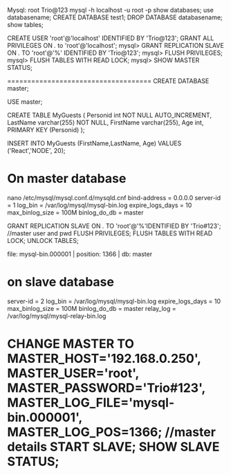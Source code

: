 Mysql:
root
Trio@123
mysql -h localhost -u root -p
show databases;
use databasename;
CREATE DATABASE test1;
DROP DATABASE databasename;
show tables;

CREATE USER 'root'@'localhost' IDENTIFIED BY 'Trio@123';
GRANT ALL PRIVILEGES ON  *.* to 'root'@'localhost';
mysql> GRANT REPLICATION SLAVE ON *.* TO 'root'@'%' IDENTIFIED BY 'Trio@123';
mysql> FLUSH PRIVILEGES;
mysql> FLUSH TABLES WITH READ LOCK;
mysql> SHOW MASTER STATUS;

====================================
CREATE DATABASE master;

USE master;

CREATE TABLE MyGuests (
    Personid int NOT NULL AUTO_INCREMENT,
    LastName varchar(255) NOT NULL,
    FirstName varchar(255),
    Age int,
    PRIMARY KEY (Personid)
);

INSERT INTO MyGuests (FirstName,LastName, Age)
VALUES ('React','NODE', 20);

On master database
=======================
nano /etc/mysql/mysql.conf.d/mysqld.cnf
bind-address            = 0.0.0.0
server-id               = 1
log_bin                 = /var/log/mysql/mysql-bin.log
expire_logs_days        = 10
max_binlog_size         = 100M
binlog_do_db            = master

GRANT REPLICATION SLAVE ON *.* TO 'root'@'%'IDENTIFIED BY 'Trio#123'; //master user and pwd
FLUSH PRIVILEGES;
FLUSH TABLES WITH READ LOCK;
UNLOCK TABLES;

file: mysql-bin.000001 |     position: 1366 | db: master 

on slave database
=====================
server-id               = 2
log_bin                 = /var/log/mysql/mysql-bin.log
expire_logs_days        = 10
max_binlog_size   = 100M
binlog_do_db            = master
relay_log               = /var/log/mysql/mysql-relay-bin.log

CHANGE MASTER TO MASTER_HOST='192.168.0.250', MASTER_USER='root', MASTER_PASSWORD='Trio#123', MASTER_LOG_FILE='mysql-bin.000001', MASTER_LOG_POS=1366;    //master details
START SLAVE;
SHOW SLAVE STATUS;
=========================